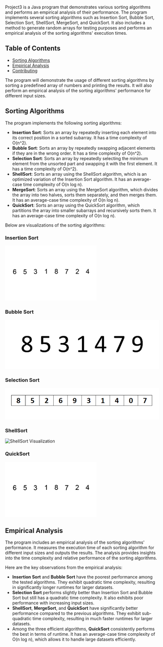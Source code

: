 Project3 is a Java program that demonstrates various sorting algorithms and performs an empirical analysis of their performance. The program implements several sorting algorithms such as Insertion Sort, Bubble Sort, Selection Sort, ShellSort, MergeSort, and QuickSort. It also includes a method to generate random arrays for testing purposes and performs an empirical analysis of the sorting algorithms' execution times.

## Table of Contents
- [Sorting Algorithms](#sorting-algorithms)
- [Empirical Analysis](#empirical-analysis)
- [Contributing](#contributing)



The program will demonstrate the usage of different sorting algorithms by sorting a predefined array of numbers and printing the results. It will also perform an empirical analysis of the sorting algorithms' performance for different input sizes.

## Sorting Algorithms

The program implements the following sorting algorithms:

- **Insertion Sort**: Sorts an array by repeatedly inserting each element into its correct position in a sorted subarray. It has a time complexity of O(n^2).
- **Bubble Sort**: Sorts an array by repeatedly swapping adjacent elements if they are in the wrong order. It has a time complexity of O(n^2).
- **Selection Sort**: Sorts an array by repeatedly selecting the minimum element from the unsorted part and swapping it with the first element. It has a time complexity of O(n^2).
- **ShellSort**: Sorts an array using the ShellSort algorithm, which is an optimized variation of the Insertion Sort algorithm. It has an average-case time complexity of O(n log n).
- **MergeSort**: Sorts an array using the MergeSort algorithm, which divides the array into two halves, sorts them separately, and then merges them. It has an average-case time complexity of O(n log n).
- **QuickSort**: Sorts an array using the QuickSort algorithm, which partitions the array into smaller subarrays and recursively sorts them. It has an average-case time complexity of O(n log n).

Below are visualizations of the sorting algorithms:

### Insertion Sort

![Insertion Sort Visualization](media/Insertion-sort.gif)

### Bubble Sort
![Bubble Sort Visualization](media/Bubble-sort.gif)

### Selection Sort
![Selection Sort Visualization](media/Selection-Sort.gif)

### ShellSort
![ShellSort Visualization](shellsort.png)

### QuickSort
![QuickSort Visualization](media/Quick-sort.gif)

## Empirical Analysis

The program includes an empirical analysis of the sorting algorithms' performance. It measures the execution time of each sorting algorithm for different input sizes and outputs the results. The analysis provides insights into the time complexity and relative performance of the sorting algorithms.

Here are the key observations from the empirical analysis:

- **Insertion Sort** and **Bubble Sort** have the poorest performance among the tested algorithms. They exhibit quadratic time complexity, resulting in significantly longer runtimes for larger datasets.
- **Selection Sort** performs slightly better than Insertion Sort and Bubble Sort but still has a quadratic time complexity. It also exhibits poor performance with increasing input sizes.
- **ShellSort**, **MergeSort**, and **QuickSort** have significantly better performance compared to the previous algorithms. They exhibit sub-quadratic time complexity, resulting in much faster runtimes for larger datasets.
- Among the three efficient algorithms, **QuickSort** consistently performs the best in terms of runtime. It has an average-case time complexity of O(n log n), which allows it to handle large datasets efficiently.


